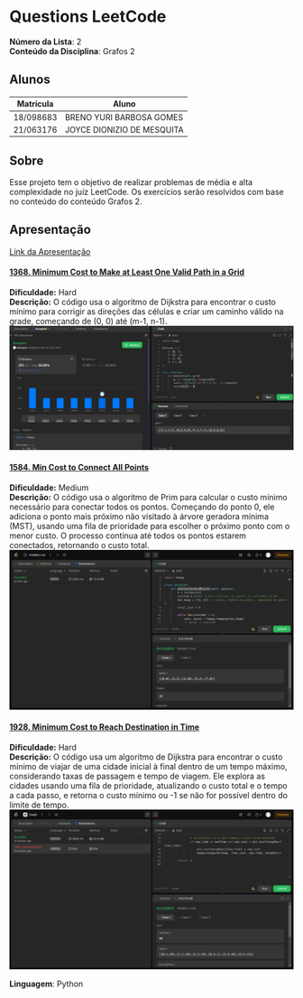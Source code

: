 # Questions LeetCode

**Número da Lista**: 2<br>
**Conteúdo da Disciplina**: Grafos 2<br>

## Alunos
|Matrícula | Aluno |
| -- | -- |
| 18/098683  |  BRENO YURI BARBOSA GOMES |
| 21/063176  |  JOYCE DIONIZIO DE MESQUITA |

## Sobre 
Esse projeto tem o objetivo de realizar problemas de média e alta complexidade no juíz LeetCode. Os exercícios serão resolvidos com base no conteúdo do conteúdo Grafos 2.

## Apresentação

[Link da Apresentação](https://www.youtube.com/embed/lB6kVdxrcDY?si=7HjDBkAeTRawL3qt)


#### [1368. Minimum Cost to Make at Least One Valid Path in a Grid](https://leetcode.com/problems/minimum-cost-to-make-at-least-one-valid-path-in-a-grid/description/)
**Dificuldade:** Hard  
**Descrição:** O código usa o algoritmo de Dijkstra para encontrar o custo mínimo para corrigir as direções das células e criar um caminho válido na grade, começando de (0, 0) até (m-1, n-1).  
![Imagem](assets/img/1368_submission.jpeg)

#### [1584. Min Cost to Connect All Points](https://leetcode.com/problems/min-cost-to-connect-all-points/description/)
**Dificuldade:** Medium  
**Descrição:** O código usa o algoritmo de Prim para calcular o custo mínimo necessário para conectar todos os pontos. Começando do ponto 0, ele adiciona o ponto mais próximo não visitado à árvore geradora mínima (MST), usando uma fila de prioridade para escolher o próximo ponto com o menor custo. O processo continua até todos os pontos estarem conectados, retornando o custo total.  
![Imagem](assets/img/1584_submission.png)

#### [1928. Minimum Cost to Reach Destination in Time](https://leetcode.com/problems/minimum-cost-to-reach-destination-in-time/description/?envType=problem-list-v2&envId=graph&difficulty=HARD)
**Dificuldade:** Hard  
**Descrição:** O código usa um algoritmo de Dijkstra para encontrar o custo mínimo de viajar de uma cidade inicial à final dentro de um tempo máximo, considerando taxas de passagem e tempo de viagem. Ele explora as cidades usando uma fila de prioridade, atualizando o custo total e o tempo a cada passo, e retorna o custo mínimo ou -1 se não for possível dentro do limite de tempo.  
![Imagem](assets/img/1928_submission.png)



**Linguagem**: Python<br>
